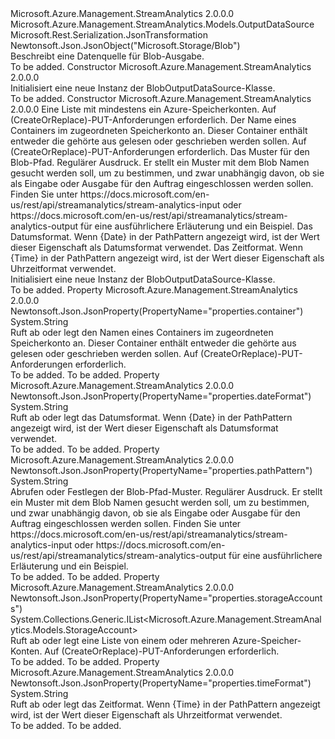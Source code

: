 <Type Name="BlobOutputDataSource" FullName="Microsoft.Azure.Management.StreamAnalytics.Models.BlobOutputDataSource">
  <TypeSignature Language="C#" Value="public class BlobOutputDataSource : Microsoft.Azure.Management.StreamAnalytics.Models.OutputDataSource" />
  <TypeSignature Language="ILAsm" Value=".class public auto ansi beforefieldinit BlobOutputDataSource extends Microsoft.Azure.Management.StreamAnalytics.Models.OutputDataSource" />
  <TypeSignature Language="DocId" Value="T:Microsoft.Azure.Management.StreamAnalytics.Models.BlobOutputDataSource" />
  <TypeSignature Language="VB.NET" Value="Public Class BlobOutputDataSource&#xA;Inherits OutputDataSource" />
  <TypeSignature Language="F#" Value="type BlobOutputDataSource = class&#xA;    inherit OutputDataSource" />
  <AssemblyInfo>
    <AssemblyName>Microsoft.Azure.Management.StreamAnalytics</AssemblyName>
    <AssemblyVersion>2.0.0.0</AssemblyVersion>
  </AssemblyInfo>
  <Base>
    <BaseTypeName>Microsoft.Azure.Management.StreamAnalytics.Models.OutputDataSource</BaseTypeName>
  </Base>
  <Interfaces />
  <Attributes>
    <Attribute>
      <AttributeName>Microsoft.Rest.Serialization.JsonTransformation</AttributeName>
    </Attribute>
    <Attribute>
      <AttributeName>Newtonsoft.Json.JsonObject("Microsoft.Storage/Blob")</AttributeName>
    </Attribute>
  </Attributes>
  <Docs>
    <summary>
            Beschreibt eine Datenquelle für Blob-Ausgabe.
            </summary>
    <remarks>To be added.</remarks>
  </Docs>
  <Members>
    <Member MemberName=".ctor">
      <MemberSignature Language="C#" Value="public BlobOutputDataSource ();" />
      <MemberSignature Language="ILAsm" Value=".method public hidebysig specialname rtspecialname instance void .ctor() cil managed" />
      <MemberSignature Language="DocId" Value="M:Microsoft.Azure.Management.StreamAnalytics.Models.BlobOutputDataSource.#ctor" />
      <MemberSignature Language="VB.NET" Value="Public Sub New ()" />
      <MemberType>Constructor</MemberType>
      <AssemblyInfo>
        <AssemblyName>Microsoft.Azure.Management.StreamAnalytics</AssemblyName>
        <AssemblyVersion>2.0.0.0</AssemblyVersion>
      </AssemblyInfo>
      <Parameters />
      <Docs>
        <summary>
            Initialisiert eine neue Instanz der BlobOutputDataSource-Klasse.
            </summary>
        <remarks>To be added.</remarks>
      </Docs>
    </Member>
    <Member MemberName=".ctor">
      <MemberSignature Language="C#" Value="public BlobOutputDataSource (System.Collections.Generic.IList&lt;Microsoft.Azure.Management.StreamAnalytics.Models.StorageAccount&gt; storageAccounts = null, string container = null, string pathPattern = null, string dateFormat = null, string timeFormat = null);" />
      <MemberSignature Language="ILAsm" Value=".method public hidebysig specialname rtspecialname instance void .ctor(class System.Collections.Generic.IList`1&lt;class Microsoft.Azure.Management.StreamAnalytics.Models.StorageAccount&gt; storageAccounts, string container, string pathPattern, string dateFormat, string timeFormat) cil managed" />
      <MemberSignature Language="DocId" Value="M:Microsoft.Azure.Management.StreamAnalytics.Models.BlobOutputDataSource.#ctor(System.Collections.Generic.IList{Microsoft.Azure.Management.StreamAnalytics.Models.StorageAccount},System.String,System.String,System.String,System.String)" />
      <MemberSignature Language="VB.NET" Value="Public Sub New (Optional storageAccounts As IList(Of StorageAccount) = null, Optional container As String = null, Optional pathPattern As String = null, Optional dateFormat As String = null, Optional timeFormat As String = null)" />
      <MemberSignature Language="F#" Value="new Microsoft.Azure.Management.StreamAnalytics.Models.BlobOutputDataSource : System.Collections.Generic.IList&lt;Microsoft.Azure.Management.StreamAnalytics.Models.StorageAccount&gt; * string * string * string * string -&gt; Microsoft.Azure.Management.StreamAnalytics.Models.BlobOutputDataSource" Usage="new Microsoft.Azure.Management.StreamAnalytics.Models.BlobOutputDataSource (storageAccounts, container, pathPattern, dateFormat, timeFormat)" />
      <MemberType>Constructor</MemberType>
      <AssemblyInfo>
        <AssemblyName>Microsoft.Azure.Management.StreamAnalytics</AssemblyName>
        <AssemblyVersion>2.0.0.0</AssemblyVersion>
      </AssemblyInfo>
      <Parameters>
        <Parameter Name="storageAccounts" Type="System.Collections.Generic.IList&lt;Microsoft.Azure.Management.StreamAnalytics.Models.StorageAccount&gt;" />
        <Parameter Name="container" Type="System.String" />
        <Parameter Name="pathPattern" Type="System.String" />
        <Parameter Name="dateFormat" Type="System.String" />
        <Parameter Name="timeFormat" Type="System.String" />
      </Parameters>
      <Docs>
        <param name="storageAccounts">Eine Liste mit mindestens ein Azure-Speicherkonten. Auf (CreateOrReplace)-PUT-Anforderungen erforderlich.</param>
        <param name="container">Der Name eines Containers im zugeordneten Speicherkonto an. Dieser Container enthält entweder die gehörte aus gelesen oder geschrieben werden sollen. Auf (CreateOrReplace)-PUT-Anforderungen erforderlich.</param>
        <param name="pathPattern">Das Muster für den Blob-Pfad. Regulärer Ausdruck. Er stellt ein Muster mit dem Blob Namen gesucht werden soll, um zu bestimmen, und zwar unabhängig davon, ob sie als Eingabe oder Ausgabe für den Auftrag eingeschlossen werden sollen. Finden Sie unter https://docs.microsoft.com/en-us/rest/api/streamanalytics/stream-analytics-input oder https://docs.microsoft.com/en-us/rest/api/streamanalytics/stream-analytics-output für eine ausführlichere Erläuterung und ein Beispiel.</param>
        <param name="dateFormat">Das Datumsformat. Wenn {Date} in der PathPattern angezeigt wird, ist der Wert dieser Eigenschaft als Datumsformat verwendet.</param>
        <param name="timeFormat">Das Zeitformat. Wenn {Time} in der PathPattern angezeigt wird, ist der Wert dieser Eigenschaft als Uhrzeitformat verwendet.</param>
        <summary>
            Initialisiert eine neue Instanz der BlobOutputDataSource-Klasse.
            </summary>
        <remarks>To be added.</remarks>
      </Docs>
    </Member>
    <Member MemberName="Container">
      <MemberSignature Language="C#" Value="public string Container { get; set; }" />
      <MemberSignature Language="ILAsm" Value=".property instance string Container" />
      <MemberSignature Language="DocId" Value="P:Microsoft.Azure.Management.StreamAnalytics.Models.BlobOutputDataSource.Container" />
      <MemberSignature Language="VB.NET" Value="Public Property Container As String" />
      <MemberSignature Language="F#" Value="member this.Container : string with get, set" Usage="Microsoft.Azure.Management.StreamAnalytics.Models.BlobOutputDataSource.Container" />
      <MemberType>Property</MemberType>
      <AssemblyInfo>
        <AssemblyName>Microsoft.Azure.Management.StreamAnalytics</AssemblyName>
        <AssemblyVersion>2.0.0.0</AssemblyVersion>
      </AssemblyInfo>
      <Attributes>
        <Attribute>
          <AttributeName>Newtonsoft.Json.JsonProperty(PropertyName="properties.container")</AttributeName>
        </Attribute>
      </Attributes>
      <ReturnValue>
        <ReturnType>System.String</ReturnType>
      </ReturnValue>
      <Docs>
        <summary>
            Ruft ab oder legt den Namen eines Containers im zugeordneten Speicherkonto an. Dieser Container enthält entweder die gehörte aus gelesen oder geschrieben werden sollen. Auf (CreateOrReplace)-PUT-Anforderungen erforderlich.
            </summary>
        <value>To be added.</value>
        <remarks>To be added.</remarks>
      </Docs>
    </Member>
    <Member MemberName="DateFormat">
      <MemberSignature Language="C#" Value="public string DateFormat { get; set; }" />
      <MemberSignature Language="ILAsm" Value=".property instance string DateFormat" />
      <MemberSignature Language="DocId" Value="P:Microsoft.Azure.Management.StreamAnalytics.Models.BlobOutputDataSource.DateFormat" />
      <MemberSignature Language="VB.NET" Value="Public Property DateFormat As String" />
      <MemberSignature Language="F#" Value="member this.DateFormat : string with get, set" Usage="Microsoft.Azure.Management.StreamAnalytics.Models.BlobOutputDataSource.DateFormat" />
      <MemberType>Property</MemberType>
      <AssemblyInfo>
        <AssemblyName>Microsoft.Azure.Management.StreamAnalytics</AssemblyName>
        <AssemblyVersion>2.0.0.0</AssemblyVersion>
      </AssemblyInfo>
      <Attributes>
        <Attribute>
          <AttributeName>Newtonsoft.Json.JsonProperty(PropertyName="properties.dateFormat")</AttributeName>
        </Attribute>
      </Attributes>
      <ReturnValue>
        <ReturnType>System.String</ReturnType>
      </ReturnValue>
      <Docs>
        <summary>
            Ruft ab oder legt das Datumsformat. Wenn {Date} in der PathPattern angezeigt wird, ist der Wert dieser Eigenschaft als Datumsformat verwendet.
            </summary>
        <value>To be added.</value>
        <remarks>To be added.</remarks>
      </Docs>
    </Member>
    <Member MemberName="PathPattern">
      <MemberSignature Language="C#" Value="public string PathPattern { get; set; }" />
      <MemberSignature Language="ILAsm" Value=".property instance string PathPattern" />
      <MemberSignature Language="DocId" Value="P:Microsoft.Azure.Management.StreamAnalytics.Models.BlobOutputDataSource.PathPattern" />
      <MemberSignature Language="VB.NET" Value="Public Property PathPattern As String" />
      <MemberSignature Language="F#" Value="member this.PathPattern : string with get, set" Usage="Microsoft.Azure.Management.StreamAnalytics.Models.BlobOutputDataSource.PathPattern" />
      <MemberType>Property</MemberType>
      <AssemblyInfo>
        <AssemblyName>Microsoft.Azure.Management.StreamAnalytics</AssemblyName>
        <AssemblyVersion>2.0.0.0</AssemblyVersion>
      </AssemblyInfo>
      <Attributes>
        <Attribute>
          <AttributeName>Newtonsoft.Json.JsonProperty(PropertyName="properties.pathPattern")</AttributeName>
        </Attribute>
      </Attributes>
      <ReturnValue>
        <ReturnType>System.String</ReturnType>
      </ReturnValue>
      <Docs>
        <summary>
            Abrufen oder Festlegen der Blob-Pfad-Muster. Regulärer Ausdruck. Er stellt ein Muster mit dem Blob Namen gesucht werden soll, um zu bestimmen, und zwar unabhängig davon, ob sie als Eingabe oder Ausgabe für den Auftrag eingeschlossen werden sollen. Finden Sie unter https://docs.microsoft.com/en-us/rest/api/streamanalytics/stream-analytics-input oder https://docs.microsoft.com/en-us/rest/api/streamanalytics/stream-analytics-output für eine ausführlichere Erläuterung und ein Beispiel.
            </summary>
        <value>To be added.</value>
        <remarks>To be added.</remarks>
      </Docs>
    </Member>
    <Member MemberName="StorageAccounts">
      <MemberSignature Language="C#" Value="public System.Collections.Generic.IList&lt;Microsoft.Azure.Management.StreamAnalytics.Models.StorageAccount&gt; StorageAccounts { get; set; }" />
      <MemberSignature Language="ILAsm" Value=".property instance class System.Collections.Generic.IList`1&lt;class Microsoft.Azure.Management.StreamAnalytics.Models.StorageAccount&gt; StorageAccounts" />
      <MemberSignature Language="DocId" Value="P:Microsoft.Azure.Management.StreamAnalytics.Models.BlobOutputDataSource.StorageAccounts" />
      <MemberSignature Language="VB.NET" Value="Public Property StorageAccounts As IList(Of StorageAccount)" />
      <MemberSignature Language="F#" Value="member this.StorageAccounts : System.Collections.Generic.IList&lt;Microsoft.Azure.Management.StreamAnalytics.Models.StorageAccount&gt; with get, set" Usage="Microsoft.Azure.Management.StreamAnalytics.Models.BlobOutputDataSource.StorageAccounts" />
      <MemberType>Property</MemberType>
      <AssemblyInfo>
        <AssemblyName>Microsoft.Azure.Management.StreamAnalytics</AssemblyName>
        <AssemblyVersion>2.0.0.0</AssemblyVersion>
      </AssemblyInfo>
      <Attributes>
        <Attribute>
          <AttributeName>Newtonsoft.Json.JsonProperty(PropertyName="properties.storageAccounts")</AttributeName>
        </Attribute>
      </Attributes>
      <ReturnValue>
        <ReturnType>System.Collections.Generic.IList&lt;Microsoft.Azure.Management.StreamAnalytics.Models.StorageAccount&gt;</ReturnType>
      </ReturnValue>
      <Docs>
        <summary>
            Ruft ab oder legt eine Liste von einem oder mehreren Azure-Speicher-Konten. Auf (CreateOrReplace)-PUT-Anforderungen erforderlich.
            </summary>
        <value>To be added.</value>
        <remarks>To be added.</remarks>
      </Docs>
    </Member>
    <Member MemberName="TimeFormat">
      <MemberSignature Language="C#" Value="public string TimeFormat { get; set; }" />
      <MemberSignature Language="ILAsm" Value=".property instance string TimeFormat" />
      <MemberSignature Language="DocId" Value="P:Microsoft.Azure.Management.StreamAnalytics.Models.BlobOutputDataSource.TimeFormat" />
      <MemberSignature Language="VB.NET" Value="Public Property TimeFormat As String" />
      <MemberSignature Language="F#" Value="member this.TimeFormat : string with get, set" Usage="Microsoft.Azure.Management.StreamAnalytics.Models.BlobOutputDataSource.TimeFormat" />
      <MemberType>Property</MemberType>
      <AssemblyInfo>
        <AssemblyName>Microsoft.Azure.Management.StreamAnalytics</AssemblyName>
        <AssemblyVersion>2.0.0.0</AssemblyVersion>
      </AssemblyInfo>
      <Attributes>
        <Attribute>
          <AttributeName>Newtonsoft.Json.JsonProperty(PropertyName="properties.timeFormat")</AttributeName>
        </Attribute>
      </Attributes>
      <ReturnValue>
        <ReturnType>System.String</ReturnType>
      </ReturnValue>
      <Docs>
        <summary>
            Ruft ab oder legt das Zeitformat. Wenn {Time} in der PathPattern angezeigt wird, ist der Wert dieser Eigenschaft als Uhrzeitformat verwendet.
            </summary>
        <value>To be added.</value>
        <remarks>To be added.</remarks>
      </Docs>
    </Member>
  </Members>
</Type>